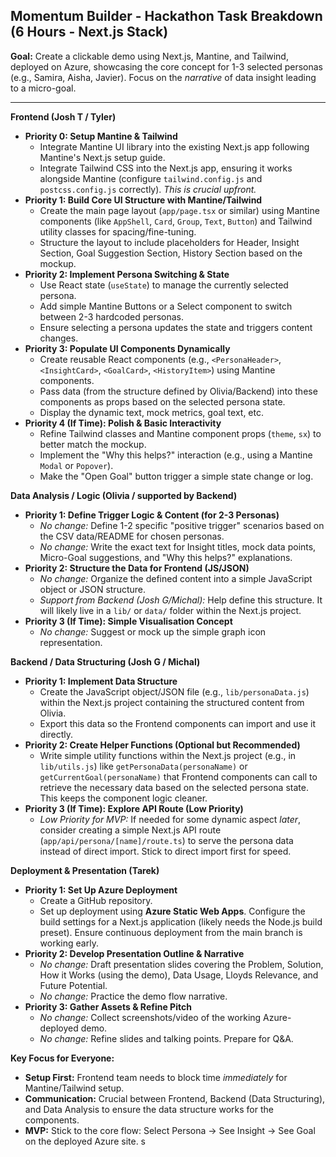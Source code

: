 ## Momentum Builder - Hackathon Task Breakdown (6 Hours - Next.js Stack)

**Goal:** Create a clickable demo using Next.js, Mantine, and Tailwind, deployed on Azure, showcasing the core concept for 1-3 selected personas (e.g., Samira, Aisha, Javier). Focus on the *narrative* of data insight leading to a micro-goal.

---

**Frontend (Josh T / Tyler)**

* **Priority 0: Setup Mantine & Tailwind**
    * Integrate Mantine UI library into the existing Next.js app following Mantine's Next.js setup guide.
    * Integrate Tailwind CSS into the Next.js app, ensuring it works alongside Mantine (configure `tailwind.config.js` and `postcss.config.js` correctly). *This is crucial upfront.*
* **Priority 1: Build Core UI Structure with Mantine/Tailwind**
    * Create the main page layout (`app/page.tsx` or similar) using Mantine components (like `AppShell`, `Card`, `Group`, `Text`, `Button`) and Tailwind utility classes for spacing/fine-tuning.
    * Structure the layout to include placeholders for Header, Insight Section, Goal Suggestion Section, History Section based on the mockup.
* **Priority 2: Implement Persona Switching & State**
    * Use React state (`useState`) to manage the currently selected persona.
    * Add simple Mantine Buttons or a Select component to switch between 2-3 hardcoded personas.
    * Ensure selecting a persona updates the state and triggers content changes.
* **Priority 3: Populate UI Components Dynamically**
    * Create reusable React components (e.g., `<PersonaHeader>`, `<InsightCard>`, `<GoalCard>`, `<HistoryItem>`) using Mantine components.
    * Pass data (from the structure defined by Olivia/Backend) into these components as props based on the selected persona state.
    * Display the dynamic text, mock metrics, goal text, etc.
* **Priority 4 (If Time): Polish & Basic Interactivity**
    * Refine Tailwind classes and Mantine component props (`theme`, `sx`) to better match the mockup.
    * Implement the "Why this helps?" interaction (e.g., using a Mantine `Modal` or `Popover`).
    * Make the "Open Goal" button trigger a simple state change or log.

**Data Analysis / Logic (Olivia / supported by Backend)**

* **Priority 1: Define Trigger Logic & Content (for 2-3 Personas)**
    * *No change:* Define 1-2 specific "positive trigger" scenarios based on the CSV data/README for chosen personas.
    * *No change:* Write the exact text for Insight titles, mock data points, Micro-Goal suggestions, and "Why this helps?" explanations.
* **Priority 2: Structure the Data for Frontend (JS/JSON)**
    * *No change:* Organize the defined content into a simple JavaScript object or JSON structure.
    * *Support from Backend (Josh G/Michal):* Help define this structure. It will likely live in a `lib/` or `data/` folder within the Next.js project.
* **Priority 3 (If Time): Simple Visualisation Concept**
    * *No change:* Suggest or mock up the simple graph icon representation.

**Backend / Data Structuring (Josh G / Michal)**

* **Priority 1: Implement Data Structure**
    * Create the JavaScript object/JSON file (e.g., `lib/personaData.js`) within the Next.js project containing the structured content from Olivia.
    * Export this data so the Frontend components can import and use it directly.
* **Priority 2: Create Helper Functions (Optional but Recommended)**
    * Write simple utility functions within the Next.js project (e.g., in `lib/utils.js`) like `getPersonaData(personaName)` or `getCurrentGoal(personaName)` that Frontend components can call to retrieve the necessary data based on the selected persona state. This keeps the component logic cleaner.
* **Priority 3 (If Time): Explore API Route (Low Priority)**
    * *Low Priority for MVP:* If needed for some dynamic aspect *later*, consider creating a simple Next.js API route (`app/api/persona/[name]/route.ts`) to serve the persona data instead of direct import. Stick to direct import first for speed.

**Deployment & Presentation (Tarek)**

* **Priority 1: Set Up Azure Deployment**
    * Create a GitHub repository.
    * Set up deployment using **Azure Static Web Apps**. Configure the build settings for a Next.js application (likely needs the Node.js build preset). Ensure continuous deployment from the main branch is working early.
* **Priority 2: Develop Presentation Outline & Narrative**
    * *No change:* Draft presentation slides covering the Problem, Solution, How it Works (using the demo), Data Usage, Lloyds Relevance, and Future Potential.
    * *No change:* Practice the demo flow narrative.
* **Priority 3: Gather Assets & Refine Pitch**
    * *No change:* Collect screenshots/video of the working Azure-deployed demo.
    * *No change:* Refine slides and talking points. Prepare for Q&A.

**Key Focus for Everyone:**
* **Setup First:** Frontend team needs to block time *immediately* for Mantine/Tailwind setup.
* **Communication:** Crucial between Frontend, Backend (Data Structuring), and Data Analysis to ensure the data structure works for the components.
* **MVP:** Stick to the core flow: Select Persona -> See Insight -> See Goal on the deployed Azure site.
s